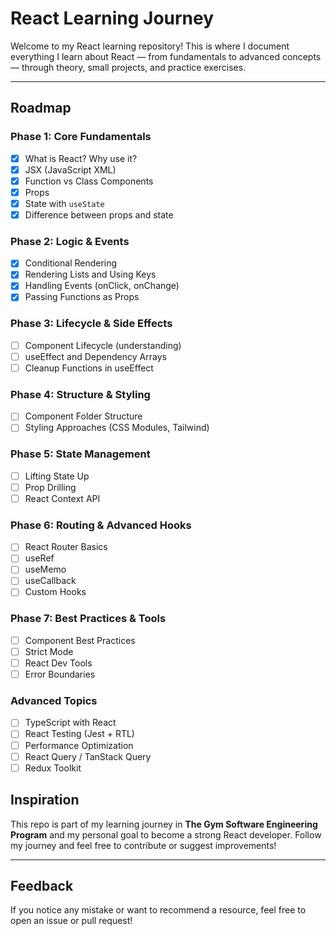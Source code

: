 # React Learning Journey

Welcome to my React learning repository! This is where I document everything I learn about React — from fundamentals to advanced concepts — through theory, small projects, and practice exercises.

---

## Roadmap

### Phase 1: Core Fundamentals

- [x] What is React? Why use it?
- [x] JSX (JavaScript XML)
- [x] Function vs Class Components
- [x] Props
- [x] State with `useState`
- [x] Difference between props and state

### Phase 2: Logic & Events

- [x] Conditional Rendering
- [x] Rendering Lists and Using Keys
- [x] Handling Events (onClick, onChange)
- [x] Passing Functions as Props

### Phase 3: Lifecycle & Side Effects

- [ ] Component Lifecycle (understanding)
- [ ] useEffect and Dependency Arrays
- [ ] Cleanup Functions in useEffect

### Phase 4: Structure & Styling

- [ ] Component Folder Structure
- [ ] Styling Approaches (CSS Modules, Tailwind)

### Phase 5: State Management

- [ ] Lifting State Up
- [ ] Prop Drilling
- [ ] React Context API

### Phase 6: Routing & Advanced Hooks

- [ ] React Router Basics
- [ ] useRef
- [ ] useMemo
- [ ] useCallback
- [ ] Custom Hooks

### Phase 7: Best Practices & Tools

- [ ] Component Best Practices
- [ ] Strict Mode
- [ ] React Dev Tools
- [ ] Error Boundaries

### Advanced Topics

- [ ] TypeScript with React
- [ ] React Testing (Jest + RTL)
- [ ] Performance Optimization
- [ ] React Query / TanStack Query
- [ ] Redux Toolkit

## Inspiration

This repo is part of my learning journey in **The Gym Software Engineering Program** and my personal goal to become a strong React developer. Follow my journey and feel free to contribute or suggest improvements!

---

## Feedback

If you notice any mistake or want to recommend a resource, feel free to open an issue or pull request!
